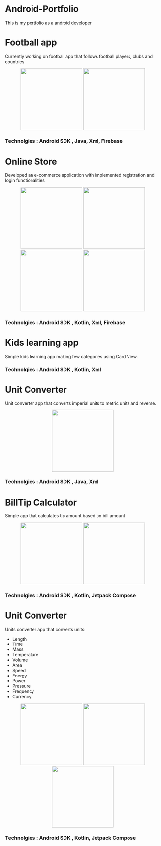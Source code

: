 # Android-Portfolio
This is my portfolio as a android developer


# Football app
Currently working on football app that follows football players, clubs and countries
<p align="center">
<img src='images/LeaguesFragment.png' width='200'>
<img src='images/TransferFragment.png' width='200'>

### Technolgies : Android SDK , Java, Xml, Firebase

# Online Store

Developed an e-commerce application with implemented registration and login functionalities

<p align="center">
<img src='images/OnlineStoreCreateAnAccount.png' width='200'>
<img src='images/OnlineStoreLogin.png' width='200'>
<img src='images/OnlineStoreSplashScreen.png' width='200'>
<img src='images/OnlineStore-ForgotPassword.png' width='200'>
  
### Technolgies : Android SDK , Kotlin, Xml, Firebase

# Kids learning app

Simple kids learning app making few categories using Card View. 

### Technolgies : Android SDK , Kotlin, Xml

# Unit Converter

Unit converter app that converts imperial units to metric units and reverse.

<p align="center">
<img src='images/UnitConverter.png' width='200'>


### Technolgies : Android SDK , Java, Xml


# BillTip Calculator

Simple app that calculates tip amount based on bill amount

<p align="center">
<img src='images/BillTip1.png' width='200'>
<img src='images/BillTip2.png' width='200'>


### Technolgies : Android SDK , Kotlin, Jetpack Compose


# Unit Converter

Units converter app that converts units:

* Length
* Time
* Mass
* Temperature
* Volume
* Area
* Speed
* Energy
* Power
* Pressure
* Frequency
* Currency.

<p align="center">
<img src='images/UnitsConverterMainScreen.png' width='200'>
<img src='images/PressureScreen.png' width='200'>
<img src='images/TemperatureScreen.png' width='200'>

### Technolgies : Android SDK , Kotlin, Jetpack Compose
